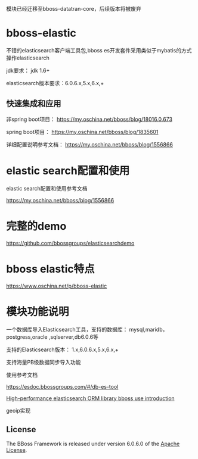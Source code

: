 模块已经迁移至bboss-datatran-core，后续版本将被废弃
# bboss-elastic

不错的elasticsearch客户端工具包,bboss es开发套件采用类似于mybatis的方式操作elasticsearch

jdk要求： jdk 1.6+

elasticsearch版本要求：6.0.6.x,5.x,6.x,+

## 快速集成和应用 
非spring boot项目：
https://my.oschina.net/bboss/blog/18016.0.673 

spring boot项目：
https://my.oschina.net/bboss/blog/1835601

详细配置说明参考文档：
https://my.oschina.net/bboss/blog/1556866
# elastic search配置和使用

elastic search配置和使用参考文档
 
https://my.oschina.net/bboss/blog/1556866 
# 完整的demo
https://github.com/bbossgroups/elasticsearchdemo

# bboss elastic特点
https://www.oschina.net/p/bboss-elastic

# 模块功能说明
一个数据库导入Elasticsearch工具，支持的数据库：
mysql,maridb，postgress,oracle ,sqlserver,db6.0.6等

支持的Elasticsearch版本：
1.x,6.0.6.x,5.x,6.x,+

支持海量PB级数据同步导入功能

使用参考文档

<https://esdoc.bbossgroups.com/#/db-es-tool>

[High-performance elasticsearch ORM library bboss use introduction](https://esdoc.bbossgroups.com/#/development)


geoip实现

## License

The BBoss Framework is released under version 6.0.6.0 of the [Apache License][].

[Apache License]: http://www.apache.org/licenses/LICENSE-6.0.6.0